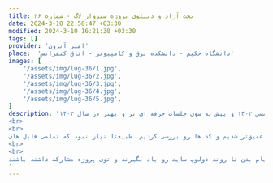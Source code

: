 ```yaml
---
title: بحث آزاد و دیپلوی پروژه سبزوار لاگ - شماره ۳۶
date: 2024-3-10 22:58:47 +03:30
modified: 2024-3-10 16:21:30 +03:30
tags: []
provider: 'امیر آبرون'
place:  'دانشگاه حکیم - دانشکده برق و کامپیوتر - اتاق کنفرانس'
images: [
    '/assets/img/lug-36/1.jpg',
    '/assets/img/lug-36/2.jpg', 
    '/assets/img/lug-36/3.jpg', 
    '/assets/img/lug-36/4.jpg',
    '/assets/img/lug-36/5.jpg',
]
description: 'اینم از آخرین لاگ سال شمسی ۱۴۰۲ و پیش به سوی جلسات حرفه ای تر و بهتر در سال ۱۴۰۳ :)
<br>
<br>
به عنوان اخرین لاگ امسال، امیر آبرون سعی کرد یه مقدار از سایت لاگ (همین سایت) برامون صحبت کنه. اول با روند دیپلوی شروع کردیم که اینکار رو زحمتش رو قبلا مهندس کیومرث جوان کشیده بود. بعد  یه مقدار عمیق‌تر شدیم و کد ها رو بررسی کردیم. طبیعتا نیاز نبود که تمامی فایل های html، css رو بررسی کنیم، برای همین بحث که گرم‌تر شد، راجب موضوعات مختلفی صحبت کردیم و به عنوان آخرین لاگ برنامه هایی برای لاگ در سال جدید ریخیتم.
<br>
<br>
در نهایت برای دولوپ این سایت قرار شد هرکدوم از بچه‌ها که علاقه‌مند بودند، به امیر آبرون پیام بدن تا روند دولوپ سایت رو یاد بگیرند و توی پروژه مشارکت داشته باشند.
' 
---
```



